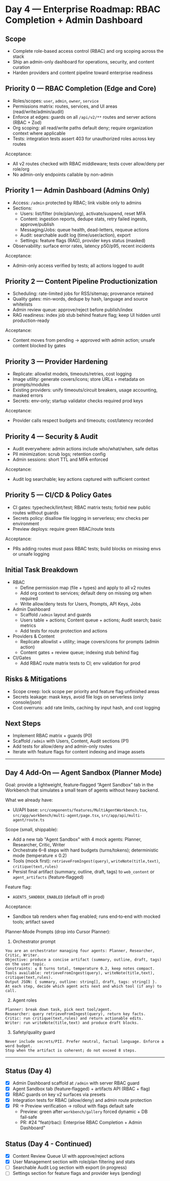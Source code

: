 # Day 4 — Enterprise Roadmap: RBAC Completion + Admin Dashboard

## Scope

- Complete role-based access control (RBAC) and org scoping across the stack
- Ship an admin-only dashboard for operations, security, and content curation
- Harden providers and content pipeline toward enterprise readiness

## Priority 0 — RBAC Completion (Edge and Core)

- Roles/scopes: `user`, `admin`, `owner`, `service`
- Permissions matrix: routes, services, and UI areas (read/write/admin/audit)
- Enforce at edges: guards on all `/api/v2/**` routes and server actions (RBAC + Zod)
- Org scoping: all read/write paths default deny; require organization context where applicable
- Tests: integration tests assert 403 for unauthorized roles across key routes

Acceptance:

- All v2 routes checked with RBAC middleware; tests cover allow/deny per role/org
- No admin-only endpoints callable by non-admin

## Priority 1 — Admin Dashboard (Admins Only)

- Access: `/admin` protected by RBAC; link visible only to admins
- Sections:
  - Users: list/filter (role/plan/org), activate/suspend, reset MFA
  - Content: ingestion reports, dedupe stats, retry failed ingests, approve/publish
  - Messaging/Jobs: queue health, dead-letters, requeue actions
  - Audit: searchable audit log (time/user/action), export
  - Settings: feature flags (RAG), provider keys status (masked)
- Observability: surface error rates, latency p50/p95, recent incidents

Acceptance:

- Admin-only access verified by tests; all actions logged to audit

## Priority 2 — Content Pipeline Productionization

- Scheduling: rate-limited jobs for RSS/sitemap; provenance retained
- Quality gates: min-words, dedupe by hash, language and source whitelists
- Admin review queue: approve/reject before publish/index
- RAG readiness: index job stub behind feature flag; keep UI hidden until production-ready

Acceptance:

- Content moves from pending → approved with admin action; unsafe content blocked by gates

## Priority 3 — Provider Hardening

- Replicate: allowlist models, timeouts/retries, cost logging
- Image utility: generate covers/icons; store URLs + metadata on prompts/modules
- Existing providers: unify timeouts/circuit breakers, usage accounting, masked errors
- Secrets: env-only; startup validator checks required prod keys

Acceptance:

- Provider calls respect budgets and timeouts; cost/latency recorded

## Priority 4 — Security & Audit

- Audit everywhere: admin actions include who/what/when, safe deltas
- PII minimization: scrub logs; retention config
- Admin sessions: short TTL and MFA enforced

Acceptance:

- Audit log searchable; key actions captured with sufficient context

## Priority 5 — CI/CD & Policy Gates

- CI gates: typecheck/lint/test; RBAC matrix tests; forbid new public routes without guards
- Secrets policy: disallow file logging in serverless; env checks per environment
- Preview deploys: require green RBAC/route tests

Acceptance:

- PRs adding routes must pass RBAC tests; build blocks on missing envs or unsafe logging

## Initial Task Breakdown

- RBAC
  - Define permission map (file + types) and apply to all v2 routes
  - Add org context to services; default deny on missing org when required
  - Write allow/deny tests for Users, Prompts, API Keys, Jobs
- Admin Dashboard
  - Scaffold `/admin` layout and guards
  - Users table + actions; Content queue + actions; Audit search; basic metrics
  - Add tests for route protection and actions
- Providers & Content
  - Replicate allowlist + utility; image covers/icons for prompts (admin action)
  - Content gates + review queue; indexing stub behind flag
- CI/Gates
  - Add RBAC route matrix tests to CI; env validation for prod

## Risks & Mitigations

- Scope creep: lock scope per priority and feature flag unfinished areas
- Secrets leakage: mask keys, avoid file logs on serverless (only console/json)
- Cost overruns: add rate limits, caching by input hash, and cost logging

## Next Steps

- Implement RBAC matrix + guards (P0)
- Scaffold `/admin` with Users, Content, Audit sections (P1)
- Add tests for allow/deny and admin-only routes
- Iterate with feature flags for content indexing and image assets

---

## Day 4 Add‑On — Agent Sandbox (Planner Mode)

Goal: provide a lightweight, feature‑flagged “Agent Sandbox” tab in the Workbench that simulates a small team of agents without heavy backend.

What we already have:

- UI/API base: `src/components/features/MultiAgentWorkbench.tsx`, `src/app/workbench/multi-agent/page.tsx`, `src/app/api/multi-agent/route.ts`

Scope (small, shippable):

- Add a new tab "Agent Sandbox" with 4 mock agents: Planner, Researcher, Critic, Writer
- Orchestrate 6–8 steps with hard budgets (turns/tokens); deterministic mode (temperature ≤ 0.2)
- Tools (mock first): `retrieveFromIngest(query)`, `writeNote(title,text)`, `critique(text,rules)`
- Persist final artifact (summary, outline, draft, tags) to `web_content` or `agent_artifacts` (feature‑flagged)

Feature flag:

- `AGENTS_SANDBOX_ENABLED` (default off in prod)

Acceptance:

- Sandbox tab renders when flag enabled; runs end‑to‑end with mocked tools; artifact saved

Planner‑Mode Prompts (drop into Cursor Planner):

1. Orchestrator prompt

```
You are an orchestrator managing four agents: Planner, Researcher, Critic, Writer.
Objective: produce a concise artifact (summary, outline, draft, tags) on the user topic.
Constraints: ≤ 8 turns total, temperature 0.2, keep notes compact.
Tools available: retrieveFromIngest(query), writeNote(title,text), critique(text,rules).
Output JSON: { summary, outline: string[], draft, tags: string[] }.
At each step, decide which agent acts next and which tool (if any) to call.
```

2. Agent roles

```
Planner: break down task, pick next tool/agent.
Researcher: query retrieveFromIngest(query), return key facts.
Critic: run critique(text,rules) and return actionable edits.
Writer: run writeNote(title,text) and produce draft blocks.
```

3. Safety/quality guard

```
Never include secrets/PII. Prefer neutral, factual language. Enforce a word budget.
Stop when the artifact is coherent; do not exceed 8 steps.
```

---

## Status (Day 4)

- [x] Admin Dashboard scaffold at `/admin` with server RBAC guard
- [x] Agent Sandbox tab (feature‑flagged) + artifacts API (RBAC + flag)
- [x] RBAC guards on key v2 surfaces via presets
- [x] Integration tests for RBAC (allow/deny) and admin route protection
- [x] PR → Preview verification → rollout with flags default safe
  - Preview: green after `workbench/gallery` forced dynamic + DB fail‑safe
  - PR: #24 "feat(rbac): Enterprise RBAC Completion + Admin Dashboard"

## Status (Day 4 - Continued)

- [x] Content Review Queue UI with approve/reject actions
- [x] User Management section with role/plan filtering and stats
- [ ] Searchable Audit Log section with export (in progress)
- [ ] Settings section for feature flags and provider keys (pending)
